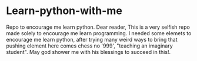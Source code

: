 # Learn-python-with-me
Repo to encourage me learn python.
Dear reader, 
   This is a very selfish repo made solely to encourage me learn programming. I needed some elemets to encourage me learn python, after trying many weird ways to bring that pushing element here comes chess no '999', "teaching an imaginary student". May god shower me with his blessings to succeed in this!.
